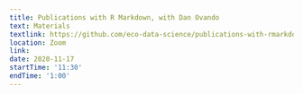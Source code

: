 ```yaml
---
title: Publications with R Markdown, with Dan Ovando
text: Materials
textlink: https://github.com/eco-data-science/publications-with-rmarkdown
location: Zoom
link: 
date: 2020-11-17
startTime: '11:30'
endTime: '1:00'
---
```

